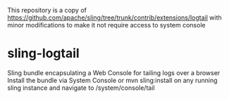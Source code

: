 This repository is a copy of https://github.com/apache/sling/tree/trunk/contrib/extensions/logtail with minor modifications to make it not require access to system console

sling-logtail
=============

Sling bundle encapsulating a Web Console for tailing logs over a browser
Install the bundle via System Console or mvn sling:install on any running sling instance and navigate to /system/console/tail
